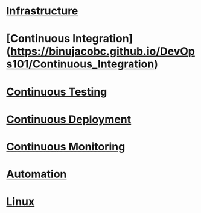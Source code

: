 # [Infrastructure](https://binujacobc.github.io/DevOps101/Automation "Documentation for Cloud Infrastructure")

# [Continuous Integration] (https://binujacobc.github.io/DevOps101/Continuous_Integration)

# [Continuous Testing](https://binujacobc.github.io/DevOps101/Continuous_Testing "Documentation for Continuous Testing")

# [Continuous Deployment](https://binujacobc.github.io/DevOps101/Continuous_Deployment "Documentation for Continuous Deployment")

# [Continuous Monitoring](https://binujacobc.github.io/DevOps101/Continuous_Monitoring "Documentation for Continuous Monitoring")

# [Automation](https://binujacobc.github.io/DevOps101/Automation "Documentation for Automation")

# [Linux](https://binujacobc.github.io/DevOps101/linux "Documentation for Linux")


